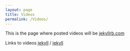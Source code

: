 ```yaml
---
layout: page
title: Videos
permalink: /Videos/
---
```


This is the page where posted videos will be [jekyllrb.com](https://jekyllrb.com/)



Links to videos
[jekyll][jekyll-organization] /
[jekyll](https://github.com/jekyll/jekyll)


[jekyll-organization]: https://github.com/jekyll
